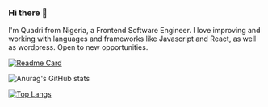 ### Hi there 👋

I'm Quadri from Nigeria, a Frontend Software Engineer. I love improving and working with languages and frameworks like Javascript and React, as well as wordpress. Open to new opportunities.

[![Readme Card](https://github-readme-stats.vercel.app/api/pin/?username=abujafar93&repo=github-readme-stats)](https://github.com/abujafar93/github-readme-stats)

![Anurag's GitHub stats](https://github-readme-stats.vercel.app/api?username=abujafar93&hide=contribs,prs)

[![Top Langs](https://github-readme-stats.vercel.app/api/top-langs/?username=abujafar93&langs_count=8)](https://github.com/anuraghazra/github-readme-stats)

<!--
**abujafar93/abujafar93** is a ✨ _special_ ✨ repository because its `README.md` (this file) appears on your GitHub profile.

Here are some ideas to get you started:

- 🔭 I’m currently working on ...
- 🌱 I’m currently learning ...
- 👯 I’m looking to collaborate on ...
- 🤔 I’m looking for help with ...
- 💬 Ask me about ...
- 📫 How to reach me: ...
- 😄 Pronouns: ...
- ⚡ Fun fact: ...
-->
